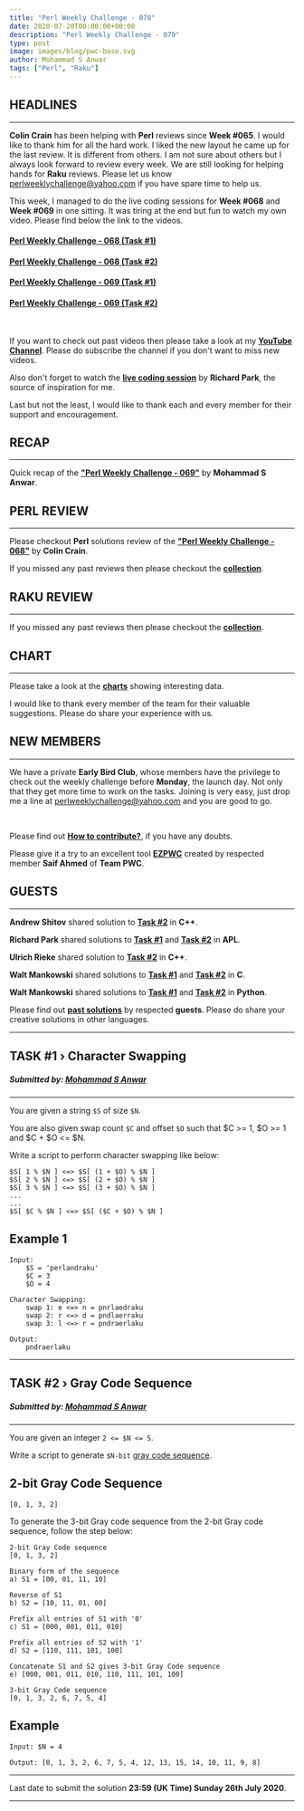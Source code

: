 ```yaml
---
title: "Perl Weekly Challenge - 070"
date: 2020-07-20T00:00:00+00:00
description: "Perl Weekly Challenge - 070"
type: post
image: images/blog/pwc-base.svg
author: Mohammad S Anwar
tags: ["Perl", "Raku"]
---
```


## HEADLINES

***

**Colin Crain** has been helping with **Perl** reviews since **Week #065**. I would like to thank him for all the hard work. I liked the new layout he came up for the last review. It is different from others. I am not sure about others but I always look forward to review every week. We are still looking for helping hands for **Raku** reviews. Please let us know <perlweeklychallenge@yahoo.com> if you have spare time to help us.

This week, I managed to do the live coding sessions for **Week #068** and **Week #069** in one sitting. It was tiring at the end but fun to watch my own video. Please find below the link to the videos.

#### [Perl Weekly Challenge - 068 (Task #1)](https://www.youtube.com/watch?v=_EAMRJweK74)
#### [Perl Weekly Challenge - 068 (Task #2)](https://www.youtube.com/watch?v=49sXHDZpQnU)
#### [Perl Weekly Challenge - 069 (Task #1)](https://www.youtube.com/watch?v=GZNgsB6Bplc)
#### [Perl Weekly Challenge - 069 (Task #2)](https://www.youtube.com/watch?v=Sp7dko3Q5sQ)

<br>

If you want to check out past videos then please take a look at my **[YouTube Channel](https://www.youtube.com/channel/UCT91RkThBWByo1NL_M8R8Ig)**. Please do subscribe the channel if you don't want to miss new videos.

Also don't forget to watch the **[live coding session](https://www.youtube.com/watch?v=GN3nHJzF-qA)** by **Richard Park**, the source of inspiration for me.

Last but not the least, I would like to thank each and every member for their support and encouragement.

## RECAP

***

Quick recap of the [**"Perl Weekly Challenge - 069"**](/blog/recap-challenge-069) by **Mohammad S Anwar**.

## PERL REVIEW

***

Please checkout **Perl** solutions review of the **["Perl Weekly Challenge - 068"](/blog/review-challenge-068)** by **Colin Crain**.

If you missed any past reviews then please checkout the [**collection**](/p5-reviews).

## RAKU REVIEW

***

If you missed any past reviews then please checkout the [**collection**](/p6-reviews).

## CHART

***

Please take a look at the [**charts**](/chart) showing interesting data.

I would like to thank every member of the team for their valuable suggestions. Please do share your experience with us.

## NEW MEMBERS

***

We have a private **Early Bird Club**, whose members have the privilege to check out the weekly challenge before **Monday**, the launch day. Not only that they get more time to work on the tasks. Joining is very easy, just drop me a line at <perlweeklychallenge@yahoo.com> and you are good to go.

<br>

Please find out [**How to contribute?**](/blog/how-to-contribute), if you have any doubts.

Please give it a try to an excellent tool [**EZPWC**](https://github.com/saiftynet/EZPWC) created by respected member **Saif Ahmed** of **Team PWC**.

## GUESTS

***

**Andrew Shitov** shared solution to [**Task #2**](https://github.com/manwar/perlweeklychallenge-club/blob/master/challenge-069/ash/cpp/ch-2.cpp) in **C++**.

**Richard Park** shared solutions to [**Task #1**](https://github.com/manwar/perlweeklychallenge-club/blob/master/challenge-069/richard-park/apl/ch-1.aplf) and  [**Task #2**](https://github.com/manwar/perlweeklychallenge-club/blob/master/challenge-069/richard-park/apl/ch-2.aplf) in **APL**.

**Ulrich Rieke** shared solution to [**Task #2**](https://github.com/manwar/perlweeklychallenge-club/blob/master/challenge-069/ulrich-rieke/cpp/ch-2.cpp) in **C++**.

**Walt Mankowski** shared solutions to [**Task #1**](https://github.com/manwar/perlweeklychallenge-club/blob/master/challenge-069/walt-mankowski/c/ch-1.c) and [**Task #2**](https://github.com/manwar/perlweeklychallenge-club/blob/master/challenge-069/walt-mankowski/c/ch-2.c) in **C**.

**Walt Mankowski** shared solutions to [**Task #1**](https://github.com/manwar/perlweeklychallenge-club/blob/master/challenge-069/walt-mankowski/python/ch-1.py) and [**Task #2**](https://github.com/manwar/perlweeklychallenge-club/blob/master/challenge-069/walt-mankowski/python/ch-2.py) in **Python**.

Please find out [**past solutions**](/blog/guest-contribution) by respected **guests**. Please do share your creative solutions in other languages.

***
## TASK #1 › Character Swapping
##### **Submitted by:** [Mohammad S Anwar](http://www.manwar.org)
***

You are given a string `$S` of size `$N`.

You are also given swap count `$C` and offset `$O` such that $C >= 1, $O >= 1 and $C + $O <= $N.

Write a script to perform character swapping like below:

    $S[ 1 % $N ] <=> $S[ (1 + $O) % $N ]
    $S[ 2 % $N ] <=> $S[ (2 + $O) % $N ]
    $S[ 3 % $N ] <=> $S[ (3 + $O) % $N ]
    ...
    ...
    $S[ $C % $N ] <=> $S[ ($C + $O) % $N ]

## Example 1

    Input:
        $S = 'perlandraku'
        $C = 3
        $O = 4

    Character Swapping:
        swap 1: e <=> n = pnrlaedraku
        swap 2: r <=> d = pndlaerraku
        swap 3: l <=> r = pndraerlaku

    Output:
        pndraerlaku

***
## TASK #2 › Gray Code Sequence
##### **Submitted by:** [Mohammad S Anwar](http://www.manwar.org)
***

You are given an integer `2 <= $N <= 5`.

Write a script to generate `$N-bit` [gray code sequence](https://www.tutorialspoint.com/what-is-gray-code).

## 2-bit Gray Code Sequence

    [0, 1, 3, 2]

To generate the 3-bit Gray code sequence from the 2-bit Gray code sequence, follow the step below:

    2-bit Gray Code sequence
    [0, 1, 3, 2]

    Binary form of the sequence
    a) S1 = [00, 01, 11, 10]

    Reverse of S1
    b) S2 = [10, 11, 01, 00]

    Prefix all entries of S1 with '0'
    c) S1 = [000, 001, 011, 010]

    Prefix all entries of S2 with '1'
    d) S2 = [110, 111, 101, 100]

    Concatenate S1 and S2 gives 3-bit Gray Code sequence
    e) [000, 001, 011, 010, 110, 111, 101, 100]

    3-bit Gray Code sequence
    [0, 1, 3, 2, 6, 7, 5, 4]

## Example

    Input: $N = 4

    Output: [0, 1, 3, 2, 6, 7, 5, 4, 12, 13, 15, 14, 10, 11, 9, 8]

***

Last date to submit the solution **23:59 (UK Time) Sunday 26th July 2020**.

***
